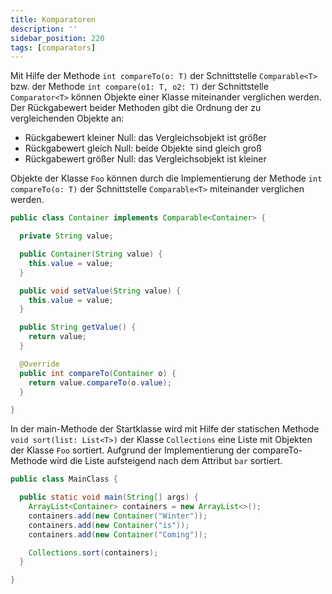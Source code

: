 ```yaml
---
title: Komparatoren
description: ''
sidebar_position: 220
tags: [comparators]
---
```


Mit Hilfe der Methode `int compareTo(o: T)` der Schnittstelle `Comparable<T>` bzw. der Methode `int compare(o1: T, o2: T)` der Schnittstelle `Comparator<T>` können Objekte einer Klasse miteinander verglichen werden. Der Rückgabewert beider Methoden gibt die Ordnung der zu
vergleichenden Objekte an:

- Rückgabewert kleiner Null: das Vergleichsobjekt ist größer
- Rückgabewert gleich Null: beide Objekte sind gleich groß
- Rückgabewert größer Null: das Vergleichsobjekt ist kleiner

Objekte der Klasse `Foo` können durch die Implementierung der Methode `int compareTo(o: T)` der Schnittstelle `Comparable<T>` miteinander verglichen werden.

```java title="Container.java" showLineNumbers
public class Container implements Comparable<Container> {

  private String value;

  public Container(String value) {
    this.value = value;
  }

  public void setValue(String value) {
    this.value = value;
  }

  public String getValue() {
    return value;
  }

  @Override
  public int compareTo(Container o) {
    return value.compareTo(o.value);
  }

}
```

In der main-Methode der Startklasse wird mit Hilfe der statischen Methode `void sort(list: List<T>)` der Klasse `Collections` eine Liste mit Objekten der Klasse `Foo` sortiert. Aufgrund der Implementierung der compareTo-Methode wird die Liste aufsteigend nach dem
Attribut `bar` sortiert.

```java title="MainClass.java" showLineNumbers
public class MainClass {

  public static void main(String[] args) {
    ArrayList<Container> containers = new ArrayList<>();
    containers.add(new Container("Winter"));
    containers.add(new Container("is"));
    containers.add(new Container("Coming"));

    Collections.sort(containers);
  }

}
```

